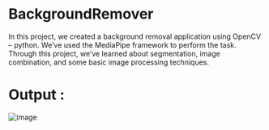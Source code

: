 # BackgroundRemover
In this project, we created a background removal application using OpenCV – python. We’ve used the MediaPipe framework to perform the task. Through this project, we’ve learned about segmentation, image combination, and some basic image processing techniques.
# Output : 
![image](https://user-images.githubusercontent.com/89992212/213528820-3d2a77f8-9023-4f75-a566-8267e3a38ae5.png)
